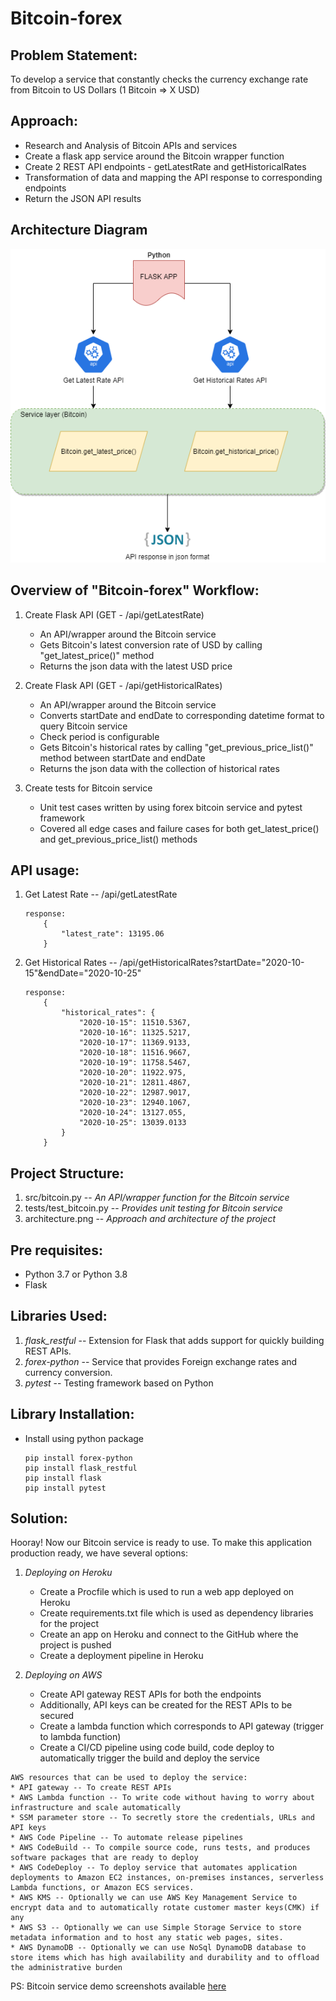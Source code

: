 # Bitcoin-forex #

Problem Statement:
------------------------------------------------------------------------------------
To develop a service that constantly checks the currency exchange rate from Bitcoin to US Dollars (1 Bitcoin => X USD)


Approach:
------------------------------------------------------------------------------------

* Research and Analysis of Bitcoin APIs and services
* Create a flask app service around the Bitcoin wrapper function
* Create 2 REST API endpoints - getLatestRate and getHistoricalRates
* Transformation of data and mapping the API response to corresponding endpoints
* Return the JSON API results


Architecture Diagram
--------------------------------------------------------------------------------------

![Alt text](/architecture.png?raw=true "Architecture Diagram")


Overview of "Bitcoin-forex" Workflow:
------------------------------------------------------------------------------------

1. Create Flask API (GET - /api/getLatestRate)
    * An API/wrapper around the Bitcoin service
    * Gets Bitcoin's latest conversion rate of USD by calling "get_latest_price()" method
    * Returns the json data with the latest USD price
    
2. Create Flask API (GET - /api/getHistoricalRates)
    * An API/wrapper around the Bitcoin service
	* Converts startDate and endDate to corresponding datetime format to query Bitcoin service
	* Check period is configurable
    * Gets Bitcoin's historical rates by calling "get_previous_price_list()" method between startDate and endDate
    * Returns the json data with the collection of historical rates
	
3. Create tests for Bitcoin service
	* Unit test cases written by using forex bitcoin service and pytest framework
	* Covered all edge cases and failure cases for both get_latest_price() and get_previous_price_list() methods
	
	
	
API usage:
--------------------------------------------------------------------------------------
1. Get Latest Rate -- /api/getLatestRate

	```
	response:
		{
			"latest_rate": 13195.06
		}
	```

2. Get Historical Rates -- /api/getHistoricalRates?startDate="2020-10-15"&endDate="2020-10-25"

	```
	response:
		{
			"historical_rates": {
				"2020-10-15": 11510.5367,
				"2020-10-16": 11325.5217,
				"2020-10-17": 11369.9133,
				"2020-10-18": 11516.9667,
				"2020-10-19": 11758.5467,
				"2020-10-20": 11922.975,
				"2020-10-21": 12811.4867,
				"2020-10-22": 12987.9017,
				"2020-10-23": 12940.1067,
				"2020-10-24": 13127.055,
				"2020-10-25": 13039.0133
			}
		}
	```
	
Project Structure:
--------------------------------------------------------------------------------------

1. src/bitcoin.py -- _An API/wrapper function for the Bitcoin service_
2. tests/test_bitcoin.py -- _Provides unit testing for Bitcoin service_
3. architecture.png -- _Approach and architecture of the project_


Pre requisites:
---------------------------------------------------------------------------------------

* Python 3.7 or Python 3.8
* Flask


Libraries Used:
---------------------------------------------------------------------------------------

1. _flask_restful_ -- Extension for Flask that adds support for quickly building REST APIs.
2. _forex-python_ -- Service that provides Foreign exchange rates and currency conversion.
3. _pytest_ -- Testing framework based on Python


Library Installation:
------------------------------------------------------------------------------------
* Install using python package

	```
	pip install forex-python
	pip install flask_restful
	pip install flask
	pip install pytest
	```


Solution:
---------------------------------------------------------------------------------------

Hooray! Now our Bitcoin service is ready to use. To make this application production ready, we have several options:
1. _Deploying on Heroku_
	* Create a Procfile which is used to run a web app deployed on Heroku
	* Create requirements.txt file which is used as dependency libraries for the project
	* Create an app on Heroku and connect to the GitHub where the project is pushed
	* Create a deployment pipeline in Heroku
	
2. _Deploying on AWS_
	* Create API gateway REST APIs for both the endpoints
	* Additionally, API keys can be created for the REST APIs to be secured
	* Create a lambda function which corresponds to API gateway (trigger to lambda function)
	* Create a CI/CD pipeline using code build, code deploy to automatically trigger the build and deploy the service
	
```
AWS resources that can be used to deploy the service:
* API gateway -- To create REST APIs
* AWS Lambda function -- To write code without having to worry about infrastructure and scale automatically
* SSM parameter store -- To secretly store the credentials, URLs and API keys
* AWS Code Pipeline -- To automate release pipelines
* AWS CodeBuild -- To compile source code, runs tests, and produces software packages that are ready to deploy
* AWS CodeDeploy -- To deploy service that automates application deployments to Amazon EC2 instances, on-premises instances, serverless Lambda functions, or Amazon ECS services.
* AWS KMS -- Optionally we can use AWS Key Management Service to encrypt data and to automatically rotate customer master keys(CMK) if any
* AWS S3 -- Optionally we can use Simple Storage Service to store metadata information and to host any static web pages, sites.
* AWS DynamoDB -- Optionally we can use NoSql DynamoDB database to store items which has high availability and durability and to offload the administrative burden
```


PS: Bitcoin service demo screenshots available [here](/demo_screenshots/README.md)